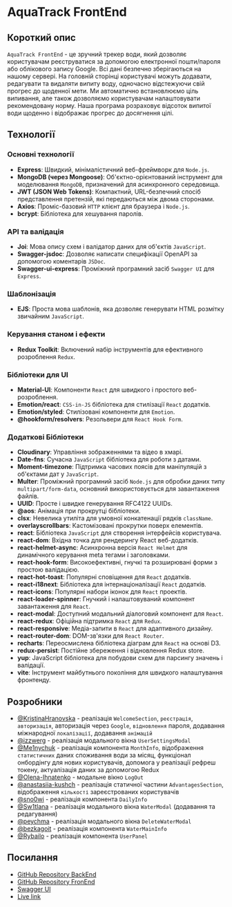 # AquaTrack FrontEnd

## Короткий опис

`AquaTrack FrontEnd` - це зручний трекер води, який дозволяє користувачам
реєструватися за допомогою електронної пошти/пароля або облікового запису
Google. Всі дані безпечно зберігаються на нашому сервері. На головній сторінці
користувачі можуть додавати, редагувати та видаляти випиту воду, одночасно
відстежуючи свій прогрес до щоденної мети. Ми автоматично встановлюємо ціль
випивання, але також дозволяємо користувачам налаштовувати рекомендовану норму.
Наша програма розраховує відсоток випитої води щоденно і відображає прогрес до
досягнення цілі.

## Технології

### Основні технології

- **Express**: Швидкий, мінімалістичний веб-фреймворк для `Node.js`.
- **MongoDB (через Mongoose)**: Об'єктно-орієнтований інструмент для моделювання
  `MongoDB`, призначений для асинхронного середовища.
- **JWT (JSON Web Tokens)**: Компактний, URL-безпечний спосіб представлення
  претензій, які передаються між двома сторонами.
- **Axios**: Проміс-базовий `HTTP` клієнт для браузера і `Node.js`.
- **bcrypt**: Бібліотека для хешування паролів.

### API та валідація

- **Joi**: Мова опису схем і валідатор даних для об'єктів `JavaScript`.
- **Swagger-jsdoc**: Дозволяє написати специфікації OpenAPI за допомогою
  коментарів `JSDoc`.
- **Swagger-ui-express**: Проміжний програмний засіб `Swagger UI` для `Express`.

### Шаблонізація

- **EJS**: Проста мова шаблонів, яка дозволяє генерувати HTML розмітку звичайним
  `JavaScript`.

### Керування станом і ефекти

- **Redux Toolkit**: Включений набір інструментів для ефективного розроблення
  `Redux`.

### Бібліотеки для UI

- **Material-UI**: Компоненти `React` для швидкого і простого веб-розроблення.
- **Emotion/react**: `CSS-in-JS` бібліотека для стилізації `React` додатків.
- **Emotion/styled**: Стилізовані компоненти для `Emotion`.
- **@hookform/resolvers**: Резольвери для `React Hook Form`.

### Додаткові Бібліотеки

- **Cloudinary**: Управління зображеннями та відео в хмарі.
- **Date-fns**: Сучасна `JavaScript` бібліотека для роботи з датами.
- **Moment-timezone**: Підтримка часових поясів для маніпуляцій з об'єктами дат
  у `JavaScript`.
- **Multer**: Проміжний програмний засіб `Node.js` для обробки даних типу
  `multipart/form-data`, основний використовується для завантаження файлів.
- **UUID**: Просте і швидке генерування RFC4122 UUIDs.
- **@aos**: Анімація при прокрутці бібліотеки.
- **clsx**: Невелика утиліта для умовної конкатенації рядків `className`.
- **overlayscrollbars**: Кастомізовані прокрутки поверх елементів.
- **react**: Бібліотека `JavaScript` для створення інтерфейсів користувача.
- **react-dom**: Вхідна точка для рендерингу React веб-додатків.
- **react-helmet-async**: Асинхронна версія `React Helmet` для динамічного
  керування meta тегами і заголовками.
- **react-hook-form**: Високоефективні, гнучкі та розширювані форми з простою
  валідацією.
- **react-hot-toast**: Популярні сповіщення для `React` додатків.
- **react-i18next**: Бібліотека для інтернаціоналізації `React` додатків.
- **react-icons**: Популярні набори іконок для `React` проектів.
- **react-loader-spinner**: Гнучкий і налаштовуваний компонент завантаження для
  `React`.
- **react-modal**: Доступний модальний діалоговий компонент для `React`.
- **react-redux**: Офіційна підтримка `React` для `Redux`.
- **react-responsive**: Медіа-запити в `React` для адаптивного дизайну.
- **react-router-dom**: DOM-зв'язки для `React Router`.
- **recharts**: Переосмислена бібліотека діаграм для `React` на основі D3.
- **redux-persist**: Постійне збереження і відновлення Redux store.
- **yup**: JavaScript бібліотека для побудови схем для парсингу значень і
  валідації.
- **vite**: Інструмент майбутнього покоління для швидкого налаштування
  фронтенду.

## Розробники

- [@KristinaHranovska](https://github.com/KristinaHranovska) - реалізація
  `WelcomeSection`, `реєстрація`, `авторизація`, авторизація через `Google`,
  `відновлення` пароля, додавання міжнародної `локалізації`, додавання
  `анімацій`
- [@izzwerg](https://github.com/izzwerg) - реалізація модального вікна
  `UserSettingsModal`
- [@Me1nychuk](https://github.com/Me1nychuk) - реалізація компонента
  `MonthInfo`, відображення `статистичних` даних споживання води за місяц,
  функціонал онбордінгу для нових користувачів, допомога у реалізації рефреш
  токену, актуалізація даних за допомогою Redux
- [@Olena-Ihnatenko](https://github.com/Olena-Ihnatenko) - модальне вікно
  `LogOut`
- [@anastasiia-kushch](https://github.com/anastasiia-kushch) - реалізація
  статичної частини `AdvantagesSection`, відображення `кількості` зареєстрованих
  користувачів
- [@sno0wi](https://github.com/sno0wi) - реалізація компонента `DailyInfo`
- [@Sw1tlana](https://github.com/Sw1tlana) - реалізація модального вікна
  `WaterModal` (додавання та редагування)
- [@peychma](https://github.com/peychma) - реалізація модального вікна
  `DeleteWaterModal`
- [@bezkagoit](https://github.com/bezkagoit) - реалізація компонента
  `WaterMainInfo`
- [@Rybailo](https://github.com/Rybailo) - реалізація компонента `UserPanel`

## Посилання

- [GitHub Repository BackEnd](https://github.com/KristinaHranovska/node-rest-api)
- [GitHub Repository FronEnd](https://github.com/KristinaHranovska/project-aqua-track)
- [Swagger UI](https://aqua-track-api.onrender.com/api-docs)
- [Live link](https://project-aqua-track.vercel.app)
